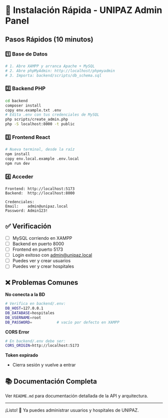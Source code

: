 # 🚀 Instalación Rápida - UNIPAZ Admin Panel

## Pasos Rápidos (10 minutos)

### 1️⃣ Base de Datos
```bash
# 1. Abre XAMPP y arranca Apache + MySQL
# 2. Abre phpMyAdmin: http://localhost/phpmyadmin
# 3. Importa: backend/scripts/db_schema.sql
```

### 2️⃣ Backend PHP
```bash
cd backend
composer install
copy env.example.txt .env
# Edita .env con tus credenciales de MySQL
php scripts/create_admin.php
php -S localhost:8000 -t public
```

### 3️⃣ Frontend React
```bash
# Nueva terminal, desde la raíz
npm install
copy env.local.example .env.local
npm run dev
```

### 4️⃣ Acceder
```
Frontend: http://localhost:5173
Backend:  http://localhost:8000

Credenciales:
Email:    admin@unipaz.local
Password: Admin123!
```

## ✅ Verificación

- [ ] MySQL corriendo en XAMPP
- [ ] Backend en puerto 8000
- [ ] Frontend en puerto 5173
- [ ] Login exitoso con admin@unipaz.local
- [ ] Puedes ver y crear usuarios
- [ ] Puedes ver y crear hospitales

## ❌ Problemas Comunes

**No conecta a la BD**
```bash
# Verifica en backend/.env:
DB_HOST=127.0.0.1
DB_DATABASE=hospitales
DB_USERNAME=root
DB_PASSWORD=           # vacío por defecto en XAMPP
```

**CORS Error**
```bash
# En backend/.env debe ser:
CORS_ORIGIN=http://localhost:5173
```

**Token expirado**
- Cierra sesión y vuelve a entrar

## 📚 Documentación Completa

Ver `README.md` para documentación detallada de la API y arquitectura.

---

¡Listo! 🎉 Ya puedes administrar usuarios y hospitales de UNIPAZ.



